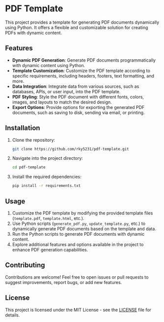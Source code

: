 # PDF Template

This project provides a template for generating PDF documents dynamically using Python. It offers a flexible and customizable solution for creating PDFs with dynamic content.

## Features

- **Dynamic PDF Generation**: Generate PDF documents programmatically with dynamic content using Python.
- **Template Customization**: Customize the PDF template according to specific requirements, including headers, footers, text formatting, and more.
- **Data Integration**: Integrate data from various sources, such as databases, APIs, or user input, into the PDF template.
- **PDF Styling**: Style the PDF document with different fonts, colors, images, and layouts to match the desired design.
- **Export Options**: Provide options for exporting the generated PDF documents, such as saving to disk, sending via email, or printing.

## Installation

1. Clone the repository:

    ```bash
    git clone https://github.com/rky5231/pdf-template.git
    ```

2. Navigate into the project directory:

    ```bash
    cd pdf-template
    ```

3. Install the required dependencies:

    ```bash
    pip install -r requirements.txt
    ```

## Usage

1. Customize the PDF template by modifying the provided template files (`template.pdf`, `template.html`, etc.).
2. Use Python scripts (`generate_pdf.py`, `update_template.py`, etc.) to dynamically generate PDF documents based on the template and data.
3. Run the Python scripts to generate PDF documents with dynamic content.
4. Explore additional features and options available in the project to enhance PDF generation capabilities.

## Contributing

Contributions are welcome! Feel free to open issues or pull requests to suggest improvements, report bugs, or add new features.

## License

This project is licensed under the MIT License - see the [LICENSE](https://github.com/rky5231/pdf-template/blob/main/LICENSE) file for details.

